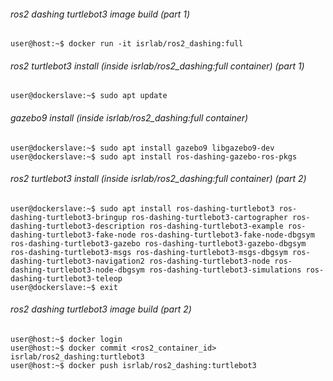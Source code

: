 ###### ros2 dashing turtlebot3 image build (part 1)

```console
user@host:~$ docker run -it isrlab/ros2_dashing:full
```

###### ros2 turtlebot3 install (inside isrlab/ros2_dashing:full container) (part 1)

```console
user@dockerslave:~$ sudo apt update
```

###### gazebo9 install (inside isrlab/ros2_dashing:full container)

```console
user@dockerslave:~$ sudo apt install gazebo9 libgazebo9-dev
user@dockerslave:~$ sudo apt install ros-dashing-gazebo-ros-pkgs
```

###### ros2 turtlebot3 install (inside isrlab/ros2_dashing:full container) (part 2)

```console
user@dockerslave:~$ sudo apt install ros-dashing-turtlebot3 ros-dashing-turtlebot3-bringup ros-dashing-turtlebot3-cartographer ros-dashing-turtlebot3-description ros-dashing-turtlebot3-example ros-dashing-turtlebot3-fake-node ros-dashing-turtlebot3-fake-node-dbgsym ros-dashing-turtlebot3-gazebo ros-dashing-turtlebot3-gazebo-dbgsym ros-dashing-turtlebot3-msgs ros-dashing-turtlebot3-msgs-dbgsym ros-dashing-turtlebot3-navigation2 ros-dashing-turtlebot3-node ros-dashing-turtlebot3-node-dbgsym ros-dashing-turtlebot3-simulations ros-dashing-turtlebot3-teleop
user@dockerslave:~$ exit 
```

###### ros2 dashing turtlebot3 image build (part 2)

```console
user@host:~$ docker login
user@host:~$ docker commit <ros2_container_id> isrlab/ros2_dashing:turtlebot3
user@host:~$ docker push isrlab/ros2_dashing:turtlebot3
```
